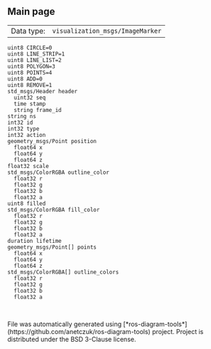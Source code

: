 <!--
File was automatically generated using 'ros-diagram-tools' project.
Project is distributed under the BSD 3-Clause license.
-->

## Main page

|     |     |
| --- | --- |
| Data type: | `visualization_msgs/ImageMarker` |

```
uint8 CIRCLE=0
uint8 LINE_STRIP=1
uint8 LINE_LIST=2
uint8 POLYGON=3
uint8 POINTS=4
uint8 ADD=0
uint8 REMOVE=1
std_msgs/Header header
  uint32 seq
  time stamp
  string frame_id
string ns
int32 id
int32 type
int32 action
geometry_msgs/Point position
  float64 x
  float64 y
  float64 z
float32 scale
std_msgs/ColorRGBA outline_color
  float32 r
  float32 g
  float32 b
  float32 a
uint8 filled
std_msgs/ColorRGBA fill_color
  float32 r
  float32 g
  float32 b
  float32 a
duration lifetime
geometry_msgs/Point[] points
  float64 x
  float64 y
  float64 z
std_msgs/ColorRGBA[] outline_colors
  float32 r
  float32 g
  float32 b
  float32 a


```


</br>
File was automatically generated using [*ros-diagram-tools*](https://github.com/anetczuk/ros-diagram-tools) project.
Project is distributed under the BSD 3-Clause license.
